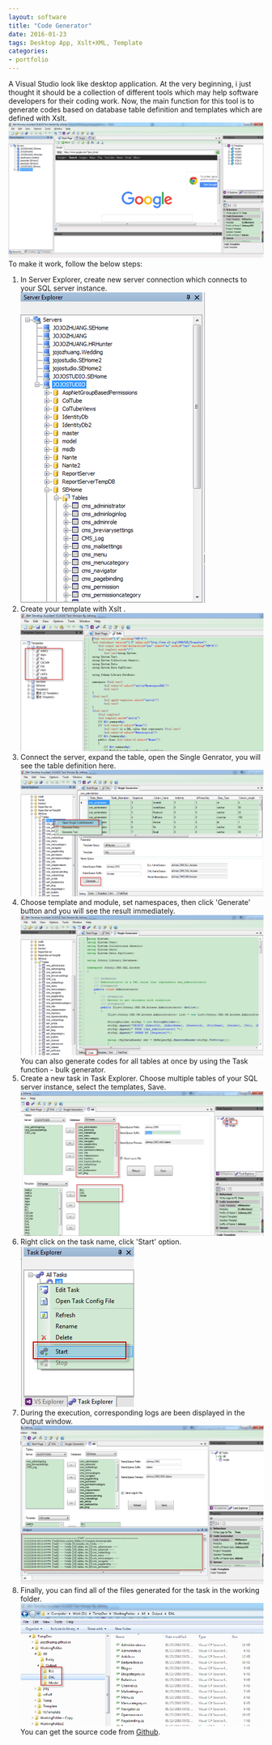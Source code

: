 ```yaml
---
layout: software
title: "Code Generator"
date: 2016-01-23
tags: Desktop App, Xslt+XML, Template
categories:
- portfolio
---
```


A Visual Studio look like desktop application. At the very beginning, i just thought it should be a collection of different tools which may help software developers for their coding work. Now, the main function for this tool is to generate codes based on database table definition and templates which are defined with Xslt.
![Code Generator](/assets/codegenerator/cg.png "Code Generator")  
To make it work, follow the below steps:  
1. In Server Explorer, create new server connection which connects to your SQL server instance.  
![servers](/assets/codegenerator/servers.png "servers")  
2. Create your template with Xslt  .
![template](/assets/codegenerator/template.png "template")  
3. Connect the server, expand the table, open the Single Genrator, you will see the table definition here.  
![single](/assets/codegenerator/single.png "single")  
4. Choose template and module, set namespaces, then click 'Generate' button and you will see the result immediately.  
![singleoutput](/assets/codegenerator/singleoutput.png "singleoutput")  
You can also generate codes for all tables at once by using the Task function - bulk generator.
1. Create a new task in Task Explorer.  Choose multiple tables of your SQL server instance, select the templates, Save.
![taskconfig](/assets/codegenerator/taskconfig.png "taskconfig")  
2. Right click on the task name, click 'Start' option.  
![taskrun](/assets/codegenerator/taskrun.png "taskrun")  
3. During the execution, corresponding logs are been displayed in the Output window.
![taskout](/assets/codegenerator/taskout.png "taskout")  
4. Finally, you can find all of the files generated for the task in the working folder.
![taskoutfiles](/assets/codegenerator/taskoutfiles.png "taskoutfiles")  
You can get the source code from [Github](https://github.com/jojozhuang/Projects/tree/master/DeveloperAssistant/Src "Source Code").
